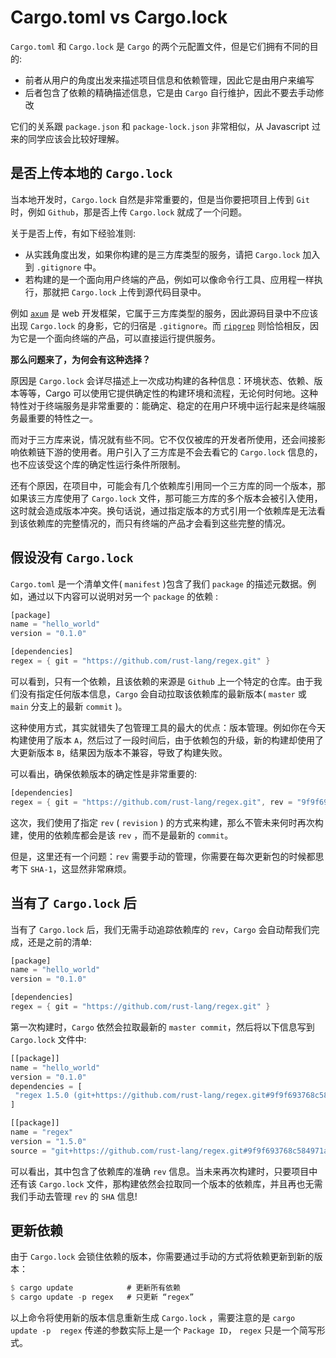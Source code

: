 # Cargo.toml vs Cargo.lock
`Cargo.toml` 和 `Cargo.lock` 是 `Cargo` 的两个元配置文件，但是它们拥有不同的目的:

- 前者从用户的角度出发来描述项目信息和依赖管理，因此它是由用户来编写
- 后者包含了依赖的精确描述信息，它是由 `Cargo` 自行维护，因此不要去手动修改

它们的关系跟 `package.json` 和 `package-lock.json` 非常相似，从 Javascript 过来的同学应该会比较好理解。

## 是否上传本地的 `Cargo.lock`
当本地开发时，`Cargo.lock` 自然是非常重要的，但是当你要把项目上传到 `Git` 时，例如 `Github`，那是否上传 `Cargo.lock` 就成了一个问题。

关于是否上传，有如下经验准则:

- 从实践角度出发，如果你构建的是三方库类型的服务，请把 `Cargo.lock` 加入到 `.gitignore` 中。
- 若构建的是一个面向用户终端的产品，例如可以像命令行工具、应用程一样执行，那就把 `Cargo.lock` 上传到源代码目录中。

例如 [`axum`](https://github.com/tokio-rs/axum) 是 web 开发框架，它属于三方库类型的服务，因此源码目录中不应该出现 `Cargo.lock` 的身影，它的归宿是 `.gitignore`。而 [`ripgrep`](https://github.com/BurntSushi/ripgrep) 则恰恰相反，因为它是一个面向终端的产品，可以直接运行提供服务。

**那么问题来了，为何会有这种选择？**

原因是 `Cargo.lock` 会详尽描述上一次成功构建的各种信息：环境状态、依赖、版本等等，Cargo 可以使用它提供确定性的构建环境和流程，无论何时何地。这种特性对于终端服务是非常重要的：能确定、稳定的在用户环境中运行起来是终端服务最重要的特性之一。

而对于三方库来说，情况就有些不同。它不仅仅被库的开发者所使用，还会间接影响依赖链下游的使用者。用户引入了三方库是不会去看它的 `Cargo.lock` 信息的，也不应该受这个库的确定性运行条件所限制。

还有个原因，在项目中，可能会有几个依赖库引用同一个三方库的同一个版本，那如果该三方库使用了 `Cargo.lock` 文件，那可能三方库的多个版本会被引入使用，这时就会造成版本冲突。换句话说，通过指定版本的方式引用一个依赖库是无法看到该依赖库的完整情况的，而只有终端的产品才会看到这些完整的情况。

## 假设没有 `Cargo.lock`
`Cargo.toml` 是一个清单文件( `manifest` )包含了我们 `package` 的描述元数据。例如，通过以下内容可以说明对另一个 `package` 的依赖 :
```rust
[package]
name = "hello_world"
version = "0.1.0"

[dependencies]
regex = { git = "https://github.com/rust-lang/regex.git" }
```

可以看到，只有一个依赖，且该依赖的来源是 `Github` 上一个特定的仓库。由于我们没有指定任何版本信息，`Cargo` 会自动拉取该依赖库的最新版本( `master` 或 `main` 分支上的最新 `commit` )。

这种使用方式，其实就错失了包管理工具的最大的优点：版本管理。例如你在今天构建使用了版本 `A`，然后过了一段时间后，由于依赖包的升级，新的构建却使用了大更新版本 `B`，结果因为版本不兼容，导致了构建失败。

可以看出，确保依赖版本的确定性是非常重要的: 
```rust
[dependencies]
regex = { git = "https://github.com/rust-lang/regex.git", rev = "9f9f693" }
```

这次，我们使用了指定 `rev` ( `revision` ) 的方式来构建，那么不管未来何时再次构建，使用的依赖库都会是该 `rev` ，而不是最新的 `commit`。

但是，这里还有一个问题：`rev` 需要手动的管理，你需要在每次更新包的时候都思考下 `SHA-1`，这显然非常麻烦。

## 当有了 `Cargo.lock` 后
当有了 `Cargo.lock` 后，我们无需手动追踪依赖库的 `rev`，`Cargo` 会自动帮我们完成，还是之前的清单:
```rust
[package]
name = "hello_world"
version = "0.1.0"

[dependencies]
regex = { git = "https://github.com/rust-lang/regex.git" }
```

第一次构建时，`Cargo` 依然会拉取最新的 `master commit`，然后将以下信息写到 `Cargo.lock` 文件中:
```rust
[[package]]
name = "hello_world"
version = "0.1.0"
dependencies = [
 "regex 1.5.0 (git+https://github.com/rust-lang/regex.git#9f9f693768c584971a4d53bc3c586c33ed3a6831)",
]

[[package]]
name = "regex"
version = "1.5.0"
source = "git+https://github.com/rust-lang/regex.git#9f9f693768c584971a4d53bc3c586c33ed3a6831"
```

可以看出，其中包含了依赖库的准确 `rev` 信息。当未来再次构建时，只要项目中还有该 `Cargo.lock` 文件，那构建依然会拉取同一个版本的依赖库，并且再也无需我们手动去管理 `rev` 的 `SHA` 信息!

## 更新依赖
由于 `Cargo.lock` 会锁住依赖的版本，你需要通过手动的方式将依赖更新到新的版本：
```rust
$ cargo update            # 更新所有依赖
$ cargo update -p regex   # 只更新 “regex”
```

以上命令将使用新的版本信息重新生成 `Cargo.lock` ，需要注意的是 `cargo update -p  regex` 传递的参数实际上是一个 `Package ID`， `regex` 只是一个简写形式。
